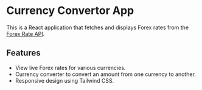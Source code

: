# Currency Convertor App

This is a React application that fetches and displays Forex rates from the [Forex Rate API](https://forexrateapi.com/forex).

## Features

- View live Forex rates for various currencies.
- Currency converter to convert an amount from one currency to another.
- Responsive design using Tailwind CSS.
